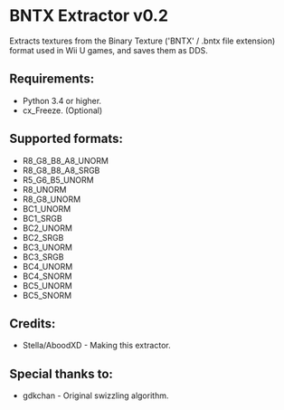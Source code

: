 # BNTX Extractor v0.2
Extracts textures from the Binary Texture ('BNTX' / .bntx file extension) format used in Wii U games, and saves them as DDS.  

## Requirements:
* Python 3.4 or higher.
* cx_Freeze. (Optional)

## Supported formats:
* R8_G8_B8_A8_UNORM
* R8_G8_B8_A8_SRGB
* R5_G6_B5_UNORM
* R8_UNORM
* R8_G8_UNORM
* BC1_UNORM
* BC1_SRGB
* BC2_UNORM
* BC2_SRGB
* BC3_UNORM
* BC3_SRGB
* BC4_UNORM
* BC4_SNORM
* BC5_UNORM
* BC5_SNORM

## Credits:
* Stella/AboodXD - Making this extractor.

## Special thanks to:
* gdkchan - Original swizzling algorithm.
